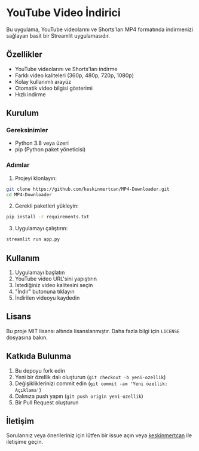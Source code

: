 # YouTube Video İndirici

Bu uygulama, YouTube videolarını ve Shorts'ları MP4 formatında indirmenizi sağlayan basit bir Streamlit uygulamasıdır.

## Özellikler

- YouTube videolarını ve Shorts'ları indirme
- Farklı video kaliteleri (360p, 480p, 720p, 1080p)
- Kolay kullanımlı arayüz
- Otomatik video bilgisi gösterimi
- Hızlı indirme

## Kurulum

### Gereksinimler

- Python 3.8 veya üzeri
- pip (Python paket yöneticisi)

### Adımlar

1. Projeyi klonlayın:
```bash
git clone https://github.com/keskinmertcan/MP4-Downloader.git
cd MP4-Downloader
```

2. Gerekli paketleri yükleyin:
```bash
pip install -r requirements.txt
```

3. Uygulamayı çalıştırın:
```bash
streamlit run app.py
```

## Kullanım

1. Uygulamayı başlatın
2. YouTube video URL'sini yapıştırın
3. İstediğiniz video kalitesini seçin
4. "İndir" butonuna tıklayın
5. İndirilen videoyu kaydedin

## Lisans

Bu proje MIT lisansı altında lisanslanmıştır. Daha fazla bilgi için `LICENSE` dosyasına bakın.

## Katkıda Bulunma

1. Bu depoyu fork edin
2. Yeni bir özellik dalı oluşturun (`git checkout -b yeni-ozellik`)
3. Değişikliklerinizi commit edin (`git commit -am 'Yeni özellik: Açıklama'`)
4. Dalınıza push yapın (`git push origin yeni-ozellik`)
5. Bir Pull Request oluşturun

## İletişim

Sorularınız veya önerileriniz için lütfen bir issue açın veya [keskinmertcan](https://github.com/keskinmertcan) ile iletişime geçin. 